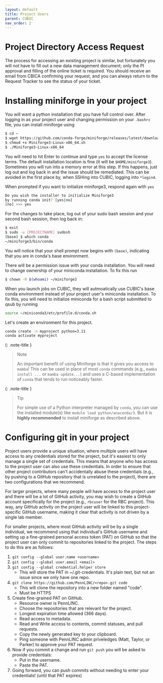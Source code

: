```yaml
---
layout: default
title: Project Users
parent: CUBIC
nav_order: 2
---
```


# Project Directory Access Request

The process for accessing an existing project is similar, but fortunately you will not have to fill out a new data management document; only the PI approval and filling of the online ticket is required.
You should receive an email from CBICA confirming your request, and you can always return to the Request Tracker to see the status of your ticket.


# Installing miniforge in your project

You will want a python installation that you have full control over. After logging in as your project user and changing permission on your `.bashrc` file, you can install miniforge using

```bash
$ cd ~
$ wget https://github.com/conda-forge/miniforge/releases/latest/download/Miniforge3-Linux-x86_64.sh
$ chmod +x Miniforge3-Linux-x86_64.sh
$ ./Miniforge3-Linux-x86_64
```

You will need to hit Enter to continue and type `yes` to accept the license terms.
The default installation location is fine (it will be `$HOME/miniforge3`).
Sometimes you will run into a memory error at this step.
If this happens, just log out and log back in and the issue should be remediated.
This can be avoided in the first place by, when SSHing into CUBIC, logging into `*login4`.

When prompted if you want to initialize miniforge3, respond again with `yes`

```bash
Do you wish the installer to initialize Miniforge3
by running conda init? [yes|no]
[no] >>> yes
```

For the changes to take place, log out of your sudo bash session and your second bash session, then log back in:

```bash
$ exit
$ sudo -u [PROJECTNAME] sudosh
(base) $ which conda
~/miniforge3/bin/conda
```

You will notice that your shell prompt now begins with `(base)`, indicating that you are in conda's base environment.

There will be a permission issue with your conda installation. You will need to change ownership of your miniconda installation. To fix this run

```bash
$ chown -R $(whoami) ~/miniforge3
```

When you launch jobs on CUBIC, they will autmoatically use CUBIC's base conda environment instead of your project user's miniconda installation. To fix this, you will need to initialize miniconda for a bash script submitted to qsub by running

 ```bash
source ~/miniconda3/etc/profile.d/conda.sh
```

Let's create an environment for this project.

```bash
conda create -n myproject python=3.11
conda activate myproject
```

{: .note-title }
> Note
>
> An important benefit of using Miniforge is that it gives you access to `mamba`!
> This can be used in place of most `conda` commands
> (e.g., `mamba install ...` or `mamba update...`)
> and uses a C-based implementation of `conda` that tends to run noticeably faster.

{: .note-title }
> Tip
>
> For simple use of a Python interpreter managed by `conda`,
> you can use the installed module(s) like `module load python/anaconda/3`.
> But it is **highly recommended** to install miniforge as described above.


# Configuring git in your project

Project users provide a unique situation,
where multiple users will have access to any credentials stored for the project,
but it's easiest to only manage a single set of credentials.
This means that anyone who has access to the project user can also use these credentials.
In order to ensure that other project contributors can't accidentally abuse these credentials
(e.g., by pushing to a GitHub repository that is unrelated to the project),
there are two configurations that we recommend.

For larger projects, where many people will have access to the project user and there will be a lot of GitHub activity,
you may wish to create a GitHub account specifically for the project (e.g., `rbcuser` for the RBC project).
This way, any GitHub activity on the project user will be linked to this project-specific GitHub username,
making it clear that activity is not driven by a single lab member.

For smaller projects, where most GitHub activity will be by a single individual,
we recommend using that individual's GitHub username and setting up a fine-grained personal access token (PAT) on GitHub so that the project user can only commit to repositories linked to the project.
The steps to do this are as follows:

1.  `git config --global user.name <username>`
2.  `git config --global user.email <email>`
3.  `git config --global credential.helper store`
    -   This will store the PAT in ~/.git-credentials.
        It's plain text, but not an issue since we only have one repo.
4.  `git clone https://github.com/PennLINC/<repo>.git code`
    - This will clone the repository into a new folder named "code".
    -   Must be HTTPS
5.  Create fine-grained PAT on GitHub.
    -   Resource owner is PennLINC.
    -   Choose the repositories that are relevant for the project.
    -   Longest expiration time allowed (366 days).
    -   Read access to metadata.
    -   Read and Write access to contents, commit statuses, and pull requests.
    -   Copy the newly generated key to your clipboard.
    -   Ping someone with PennLINC admin priveledges (Matt, Taylor, or Parker) to approve your PAT request.
6.  Now if you commit a change and run `git push` you will be asked to provide credentials:
    -   Put in the username.
    -   Paste the PAT.
7.  Going forward, you can push commits without needing to enter your credentials! (until that PAT expires)
